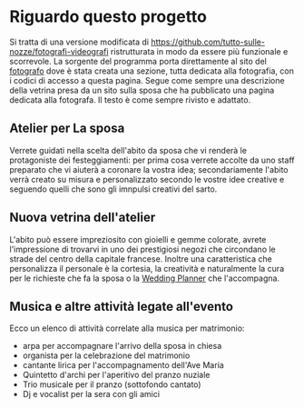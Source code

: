 # Riguardo questo progetto
Si tratta di una versione modificata di https://github.com/tutto-sulle-nozze/fotografi-videografi ristrutturata in modo da essere più funzionale e scorrevole. La sorgente del programma porta direttamente al sito del <A HREF=https://fotografi.github.io/>fotografo</A> dove è stata creata una sezione, tutta dedicata alla fotografia, con i codici di accesso a questa pagina.
Segue come sempre una descrizione della vetrina presa da un sito sulla sposa che ha pubblicato una pagina dedicata alla fotografa. Il testo è come sempre rivisto e adattato.
## Atelier per La sposa
Verrete guidati nella scelta dell'abito da sposa che vi renderà le protagoniste dei festeggiamenti: per prima cosa verrete accolte da uno staff preparato che vi aiuterà a coronare la vostra idea; secondariamente l'abito verrà creato su misura e personalizzato secondo le vostre idee creative e seguendo quelli che sono gli imnpulsi creativi del sarto.
## Nuova vetrina dell'atelier
L'abito può essere impreziosito con gioielli e gemme colorate, avrete l'impressione di trovarvi in uno dei prestigiosi negozi che circondano le strade del centro della capitale francese. Inoltre una caratteristica che personalizza il personale è la cortesia, la creatività e naturalmente la cura per le richieste che fa la sposa o la <A HREF=http://www.noemiwedding.com/it/>Wedding Planner</A> che l'accompagna.
## Musica e altre attività legate all'evento
Ecco un elenco di attività correlate alla musica per matrimonio:
- arpa per accompagnare l'arrivo della sposa in chiesa
- organista per la celebrazione del matrimonio
- cantante lirica per l'accompagnamento dell'Ave Maria
- Quintetto d'archi per l'aperitivo del pranzo nuziale
- Trio musicale per il pranzo (sottofondo cantato)
- Dj e vocalist per la sera con gli amici
